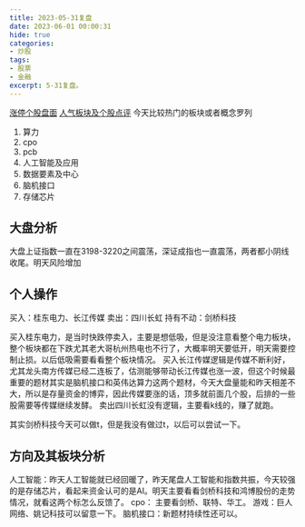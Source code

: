 ```yaml
---
title: 2023-05-31复盘
date: 2023-06-01 00:00:31
hide: true
categories:
- 炒股
tags:
- 股票
- 金融
excerpt: 5-31复盘。
---
```


[涨停个股盘面](https://www.cls.cn/finance)
[人气板块及个股点评](https://www.cls.cn/detail/1365556)
今天比较热门的板块或者概念罗列

1. 算力
2. cpo
3. pcb
4. 人工智能及应用
5. 数据要素及中心
6. 脑机接口
7. 存储芯片

## 大盘分析
大盘上证指数一直在3198-3220之间震荡，深证成指也一直震荡，两者都小阴线收尾。明天风险增加

## 个人操作

买入：桂东电力、长江传媒
卖出：四川长虹
持有不动：剑桥科技


买入桂东电力，是当时快跌停卖入，主要是想低吸，但是没注意看整个电力板块，整个板块都在下跌尤其老大哥杭州热电也不行了，大概率明天要低开，明天需要控制止损。以后低吸需要看看整个板块情况。
买入长江传媒逻辑是传媒不断利好，尤其龙头南方传媒已经二连板了，估测能够带动长江传媒也涨一波，但这个时候最重要的题材其实是脑机接口和英伟达算力这两个题材，今天大盘量能和昨天相差不大，所以是存量资金的博弈，因此传媒要涨的话，顶多就前面几个股，后排的一些股需要等传媒继续发酵。
卖出四川长虹没有逻辑，主要看k线的，赚了就跑。

其实剑桥科技今天可以做t，但是我没有做过t，以后可以尝试一下。

## 方向及其板块分析

人工智能：昨天人工智能就已经回暖了，昨天尾盘人工智能和指数共振，今天较强的是存储芯片，看起来资金认可的是AI。明天主要看看剑桥科技和鸿博股份的走势情况，就看这两个标怎么反馈了。
cpo： 主要看剑桥、联特、华工。
游戏：巨人网络、姚记科技可以留意一下。
脑机接口：新题材持续性还可以。



